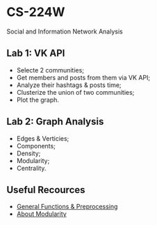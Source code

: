 # CS-224W
Social and Information Network Analysis

## Lab 1: VK API
* Selecte 2 communities;
* Get members and posts from them via VK API;
* Analyze their hashtags & posts time;
* Clusterize the union of two communities;
* Plot the graph.

## Lab 2: Graph Analysis
* Edges & Verticies;
* Components;
* Density;
* Modularity;
* Centrality.


## Useful Recources
* [General Functions & Preprocessing](https://github.com/dashapopova/Preprocessing/blob/master/Networkx.md)
* [About Modularity](https://youtube.com/watch?v=Q_kJGm1xf6s)
